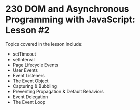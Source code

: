 # 230 DOM and Asynchronous Programming with JavaScript: Lesson #2

Topics covered in the lesson include:
* setTimeout
* setInterval
* Page Lifecycle Events
* User Events
* Event Listeners
* The Event Object
* Capturing & Bubbling
* Preventing Propagation & Default Behaviors
* Event Delegation
* The Event Loop 

